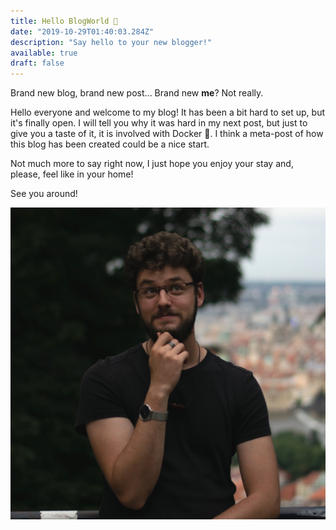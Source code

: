 ```yaml
---
title: Hello BlogWorld 🚀
date: "2019-10-29T01:40:03.284Z"
description: "Say hello to your new blogger!"
available: true
draft: false
---
```


Brand new blog, brand new post... Brand new **me**? Not really.

Hello everyone and welcome to my blog! It has been a bit hard to set up,
but it's finally open. I will tell you why it was hard in my next post,
but just to give you a taste of it, it is involved with Docker 🤠. I think
a meta-post of how this blog has been created could be a nice start.

Not much more to say right now, I just hope you enjoy your stay and, please,
feel like in your home!

See you around!

![Mario (author)](../../assets/profile-pic.jpg)
